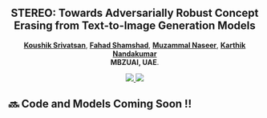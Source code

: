 <p align="center">

  <h2 align="center"><strong>STEREO: Towards Adversarially Robust Concept Erasing from Text-to-Image Generation Models</strong></h2>

  <p align="center">
    <a href="https://koushiksrivats.github.io"><strong> Koushik Srivatsan</strong></a>,
    <a href="https://scholar.google.com.pk/citations?user=d7QL4wkAAAAJ&hl=en"><strong> Fahad Shamshad</strong></a>,
    <a href="https://muzammal-naseer.netlify.app"><strong> Muzammal Naseer</strong></a>,
    <a href="https://scholar.google.com/citations?user=2qx0RnEAAAAJ&hl=en"><strong> Karthik Nandakumar</strong></a>
    <br>
    <span style="font-size:1em; "><strong> MBZUAI, UAE</strong>.</span>
  </p>
</p>


<p align="center">
  <a href="" target='_blank'>
    <img src="https://img.shields.io/badge/arXiv-Paper-brown.svg">
  </a>
  
  <a href="" target='_blank'>
    <img src=https://img.shields.io/badge/Project-Website-87CEEB">
  </a>
</p>


## 🔜 Code and Models Coming Soon !!
